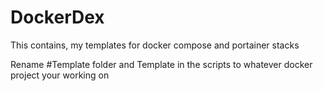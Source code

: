 # DockerDex
This contains, my templates for docker compose and portainer stacks

Rename #Template folder and Template in the scripts to whatever docker project your working on
